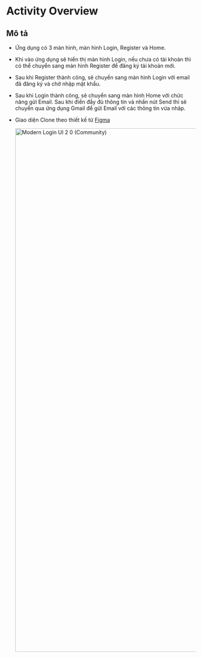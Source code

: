 # Activity Overview
## Mô tả
* Ứng dụng có 3 màn hình, màn hình Login, Register và Home.
* Khi vào ứng dụng sẽ hiển thị màn hình Login, nếu chưa có tài khoản thì có thể chuyển sang màn hình Register để đăng ký tài khoản mới.
* Sau khi Register thành công, sẽ chuyển sang màn hình Login với email đã đăng ký và chờ nhập mật khẩu.
* Sau khi Login thành công, sẽ chuyển sang màn hình Home với chức năng gửi Email. Sau khi điền đầy đủ thông tin và nhấn nút Send thì sẽ chuyển qua ứng dụng Gmail để gửi Email với các thông tin vừa nhâp.
* Giao diện Clone theo thiết kế từ [Figma](https://www.figma.com/file/tFvxY6Pewmwe4dDdtiVeUy/Modern-Login-UI--2.0-(Community)?type=design&node-id=0%3A1&mode=design&t=QLttcdeI4LarRGAc-1)

  <img width="1393" alt="Modern Login UI  2 0 (Community)" src="https://github.com/proptit-mobile-d21/009-activity-overview/assets/84316258/33440da8-d50a-449c-a0c1-d1a0da2164a9">
